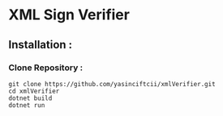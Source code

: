 # XML Sign Verifier

## Installation :

### Clone Repository :
    git clone https://github.com/yasinciftcii/xmlVerifier.git
    cd xmlVerifier
    dotnet build
    dotnet run
